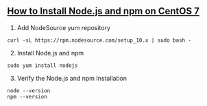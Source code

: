 ## [How to Install Node.js and npm on CentOS 7](https://linuxize.com/post/how-to-install-node-js-on-centos-7/)
1. Add NodeSource yum repository
```
curl -sL https://rpm.nodesource.com/setup_10.x | sudo bash -
```
2. Install Node.js and npm 
```
sudo yum install nodejs
```
3. Verify the Node.js and npm Installation
```
node --version
npm --version
```